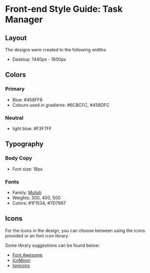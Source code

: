 # Front-end Style Guide: Task Manager

## Layout

The designs were created to the following widths:

- Desktop: 1440px - 1600px

## Colors

### Primary

- Blue: #458FF6
- Colours used in gradients: #6CBCFC, #458DFC

### Neutral

- light blue: #F3F7FF

## Typography

### Body Copy

- Font size: 18px

### Fonts

- Family: [Mulish](https://fonts.google.com/specimen/Mulish)
- Weights: 300, 400, 500
- Colors: #1F1534, #7D7987

## Icons

For the icons in the design, you can choose between using the icons provided or an font icon library.

Some library suggestions can be found below:

- [Font Awesome](https://fontawesome.com)
- [IcoMoon](https://icomoon.io)
- [Ionicons](https://ionicons.com)

